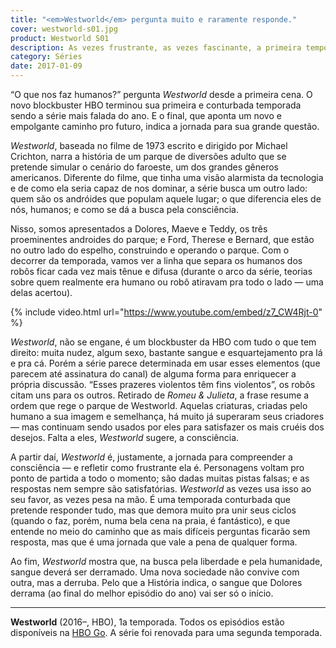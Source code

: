 ```yaml
---
title: "<em>Westworld</em> pergunta muito e raramente responde."
cover: westworld-s01.jpg
product: Westworld S01
description: As vezes frustrante, as vezes fascinante, a primeira temporada do novo blockbuster da HBO foi a maior série do ano.
category: Séries
date: 2017-01-09
---
```


“O que nos faz humanos?” pergunta _Westworld_ desde a primeira cena. O novo blockbuster HBO terminou sua primeira e conturbada temporada sendo a série mais falada do ano. E o final, que aponta um novo e empolgante caminho pro futuro, indica a jornada para sua grande questão.

_Westworld_, baseada no filme de 1973 escrito e dirigido por Michael Crichton, narra a história de um parque de diversões adulto que se pretende simular o cenário do faroeste, um dos grandes gêneros americanos. Diferente do filme, que tinha uma visão alarmista da tecnologia e de como ela seria capaz de nos dominar, a série busca um outro lado: quem são os andróides que populam aquele lugar; o que diferencia eles de nós, humanos; e como se dá a busca pela consciência.

Nisso, somos apresentados a Dolores, Maeve e Teddy, os três proeminentes androides do parque; e Ford, Therese e Bernard, que estão no outro lado do espelho, construindo e operando o parque. Com o decorrer da temporada, vamos ver a linha que separa os humanos dos robôs ficar cada vez mais tênue e difusa (durante o arco da série, teorias sobre quem realmente era humano ou robô atiravam pra todo o lado — uma delas acertou).

{% include video.html url="https://www.youtube.com/embed/z7_CW4Rjt-0" %}

_Westworld_, não se engane, é um blockbuster da HBO com tudo o que tem direito: muita nudez, algum sexo, bastante sangue e esquartejamento pra lá e pra cá. Porém a série parece determinada em usar esses elementos (que parecem até assinatura do canal) de alguma forma para enriquecer a própria discussão. “Esses prazeres violentos têm fins violentos”, os robôs citam uns para os outros. Retirado de _Romeu & Julieta_, a frase resume a ordem que rege o parque de Westworld. Aquelas criaturas, criadas pelo humano a sua imagem e semelhança, há muito já superaram seus criadores — mas continuam sendo usados por eles para satisfazer os mais cruéis dos desejos. Falta a eles, _Westworld_ sugere, a consciência.

A partir daí, _Westworld_ é, justamente, a jornada para compreender a consciência — e refletir como frustrante ela é. Personagens voltam pro ponto de partida a todo o momento; são dadas muitas pistas falsas; e as respostas nem sempre são satisfatórias. _Westworld_ as vezes usa isso ao seu favor, as vezes pesa na mão. É uma temporada conturbada que pretende responder tudo, mas que demora muito pra unir seus ciclos (quando o faz, porém, numa bela cena na praia, é fantástico), e que entende no meio do caminho que as mais difíceis perguntas ficarão sem resposta, mas que é uma jornada que vale a pena de qualquer forma.

Ao fim, _Westworld_ mostra que, na busca pela liberdade e pela humanidade, sangue deverá ser derramado. Uma nova sociedade não convive com outra, mas a derruba. Pelo que a História indica, o sangue que Dolores derrama (ao final do melhor episódio do ano) vai ser só o início.

---

**Westworld** (2016–, HBO), 1a temporada. Todos os episódios estão disponíveis na [HBO Go](http://www.hbogo.com.br/). A série foi renovada para uma segunda temporada.

